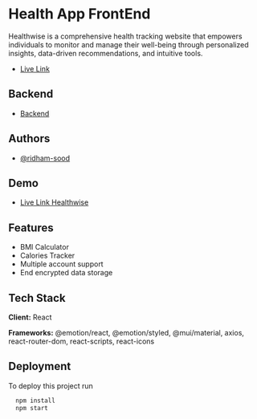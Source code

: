
# Health App FrontEnd

Healthwise is a comprehensive health tracking website that empowers individuals to monitor and manage their well-being through personalized insights, data-driven 
recommendations, and intuitive tools.

- [Live Link](https://health-3daa6.web.app/)

## Backend

- [Backend](https://github.com/ridham-sood/health-app/)


## Authors

- [@ridham-sood](https://github.com/ridham-sood)


## Demo

 - [Live Link Healthwise](https://health-3daa6.web.app/)


## Features

- BMI Calculator
- Calories Tracker
- Multiple account support
- End encrypted data storage


## Tech Stack

**Client:** React

**Frameworks:** @emotion/react, @emotion/styled, @mui/material, axios, react-router-dom, react-scripts, react-icons


## Deployment

To deploy this project run

```bash
  npm install
  npm start
```
